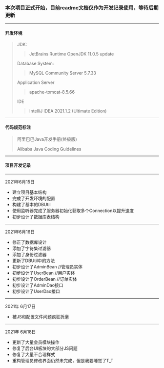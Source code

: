 ### **本次项目正式开始，目前readme文档仅作为开发记录使用，等待后期更新**

---
#### 开发环境

> JDK:
>> JetBrains Runtime OpenJDK 11.0.5 update
>
>Database System:
>> MySQL Community Server 5.7.33
>
> Application Server
>> apache-tomcat-8.5.66
>
> IDE
>> IntelliJ IDEA 2021.1.2 (Ultimate Edition)
---

#### 代码规范标注

> 阿里巴巴Java开发手册(终极版)
>
> Alibaba Java Coding Guidelines
---

#### 项目开发记录

---
2021年6月15日

* 建立项目基本结构
* 完成了开发环境的配置
* 构建了基本的DBUtil
* 使用监听器完成了服务器初始化获取多个Connection以提升速度
* 初步设计了数据库表结构
---
2021年6月16日

* 修正了数据库设计
* 添加了字符集过滤器
* 添加了身份过滤器
* 更新了DBUtil中的方法
* 初步设计了AdminBean //管理员实体
* 初步设计了UserBean //用户实体
* 初步设计了OrderBean //订单实体
* 初步设计了AdminDao接口
* 初步设计了UserDao接口

---
2021年 6月17日

* 被JS和配置文件问题疯狂折磨

---
2021年 6月18日

* 更新了大量会员模块操作
* 修复了后台UI板块的大部分JS问题
* 修复了大量不合理样式
* 重构管理员修改界面仍然未完成，但是我要睡觉了T_T